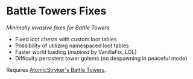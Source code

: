 # Battle Towers Fixes

*Minimally invasive fixes for Battle Towers*

* Fixed loot chests with custom loot tables
* Possibility of utilizing namespaced loot tables
* Faster world loading (*inspired* by VanillaFix, LOL)
* Difficulty persistent tower golems (no despawning in peaceful mode)

Requires [AtomicStryker's Battle Towers](https://www.curseforge.com/minecraft/mc-mods/atomicstrykers-battle-towers).